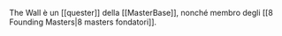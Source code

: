 The Wall è un [[quester]] della [[MasterBase]], nonché membro degli [[8 Founding Masters|8 masters fondatori]].